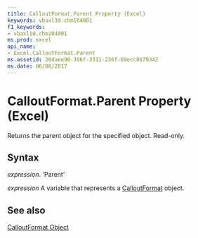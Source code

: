 ```yaml
---
title: CalloutFormat.Parent Property (Excel)
keywords: vbaxl10.chm104001
f1_keywords:
- vbaxl10.chm104001
ms.prod: excel
api_name:
- Excel.CalloutFormat.Parent
ms.assetid: 28daee90-306f-3311-236f-69ecc8679342
ms.date: 06/08/2017
---
```



# CalloutFormat.Parent Property (Excel)

Returns the parent object for the specified object. Read-only.


## Syntax

 _expression_. 'Parent'

 _expression_ A variable that represents a [CalloutFormat](./Excel.CalloutFormat.md) object.


## See also


[CalloutFormat Object](Excel.CalloutFormat.md)

